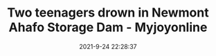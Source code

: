 ---
"title": "Two teenagers drown in Newmont Ahafo Storage Dam - Myjoyonline"
"date": "2021-9-24 22:28:37"
"feed_name": "GOOGLENEWSMINING"
"feed_website": "https://news.google.com/search?q=mining%2Bincident&hl=en-US&gl=US&ceid=US:en"
"feed_rss": "https://news.google.com/rss/search?q=mining%2Bincident&hl=en-US&gl=US&ceid=US:en"
"link": "https://www.myjoyonline.com/two-teenagers-drown-in-newmont-ahafo-storage-dam/"
"file": "_posts/2021-1-1-731639bad4fe6bc93275dcf0e1eea33fd9e7a040.md"
"accident": "0"
"drilling": "0"
"dead": "0"
"injured": "0"
"where": "unknown site"
"place": "unknown place"
---